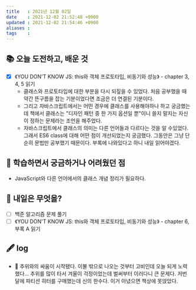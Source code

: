 ```yaml
---
title   : 2021년 12월 02일 
date    : 2021-12-02 21:52:48 +0900
updated : 2021-12-02 21:54:46 +0900
aliases : 
tags    : 
---
```

## 📚 오늘 도전하고, 배운 것
- [x] 《YOU DON'T KNOW JS: this와 객체 프로토타입, 비동기와 성능》 - chapter 3, 4, 5 읽기
  - 클래스와 프로토타입에 대한 부분을 다시 되짚을 수 있었다. 처음 공부했을 때 약간 뜬구름을 잡는 기분이었다면 조금은 더 연결된 기분이다.  
  - 그리고 자바스크립트에서는 어떤 경우에 클래스를 사용해야하나 하고 궁금했는데 책에서 클래스는 "디자인 패턴 중 한 가지 옵션일 뿐"이니 쓸지 말지는 자신이 정하는 문제라는 조언을 해주었다.  
  - 자바스크립트에서 클래스의 의미는 다른 언어들과 다르다는 것을 알 수있었다. 그래서 ES6 class에 대해 어떤 점이 개선되었는지 궁금했다. 그동안은 그냥 단순히 문법만 공부했기 때문이다. 부록에 나와있다고 하니 내일 읽어야겠다.

## 🤔 학습하면서 궁금하거나 어려웠던 점 
- JavaScript와 다른 언어에서의 클래스 개념 정리가 필요하다. 

## 🌅 내일은 무엇을?
- [ ] 백준 알고리즘 문제 풀기
- [ ] 《YOU DON'T KNOW JS: this와 객체 프로토타입, 비동기와 성능》 - chapter 6, 부록 A 읽기
## 🖋 log
- 🥶 추위와의 싸움이 시작됐다. 이불 밖으로 나오는 것부터 고비인데 오늘 되게 노력했다... 추위를 많이 타서 겨울이 걱정이었는데 벌써부터 이러다니 큰 문제다. 저번달에 파티션 히터를 구매했는데 신의 한수다. 이거 아녔으면 책상에 못앉았다. 
